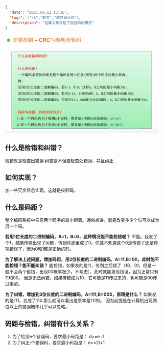 ```json
{
  "date": "2021.06.12 13:16",
  "tags": ["rk","软考","软件设计师"],
  "description": "这篇文章介绍了检验码的概念"
}
```


![在这里插入图片描述](../../../assets/content/ruankao/sjs/2.19/01.png)
## 什么是检错和纠错？
检错就是检查出错误
纠错是不但要检查处错误，并且纠正

## 如何实现？
加一些冗余信息实现，这就是校验码。

## 什么是码距？
整个编码系统中任意两个码字的最小距离。通俗点讲，就是改变多少个位可以成为另一个码。

**若用1位长度的二进制编码，A=1，B=0，这种情况能不能检错呢？** 
不能。我发了个1，结果传输出现了问题，传到你那里成了0，你就不知道这个0是传错了还是传输错误了，因为0和1都是正确的码。

**为了解决上述问题，增加码距，用2位长度的二进制编码，A=11,B=00，此时能不能检错？能不能纠错？**
能检错，如果发的是11，传到之后错了（10，01，但是一般不会两个都错，出现00概率极少，不考虑），此时就能发现错误，因为正常只有11和00。
但是无法纠错，如果传错成为10，它可能是11传过来的，也可能是00传过来的。

**为了纠错，增加到3位长度的二进制编码，A=111,B=000，原理是什么？**
如果发的是111，变成了110.那么就可以看出是原本是111的。
因为前提是在计算机出现两位以上的错误概率几乎可以忽略。

## 码距与检错，纠错有什么关系？
1. 为了检测e个错误码，要求最小码距是： d>=e+1
2. 为了纠正t个错误码，要求最小码距是： d>=2t+1